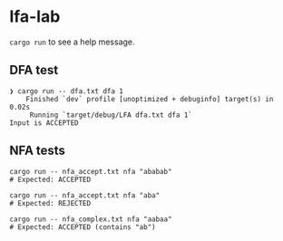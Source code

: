 # lfa-lab

`cargo run` to see a help message.

## DFA test

```
❯ cargo run -- dfa.txt dfa 1
    Finished `dev` profile [unoptimized + debuginfo] target(s) in 0.02s
     Running `target/debug/LFA dfa.txt dfa 1`
Input is ACCEPTED
```

## NFA tests

```
cargo run -- nfa_accept.txt nfa "ababab"
# Expected: ACCEPTED

cargo run -- nfa_accept.txt nfa "aba"
# Expected: REJECTED

cargo run -- nfa_complex.txt nfa "aabaa"
# Expected: ACCEPTED (contains "ab")
```
